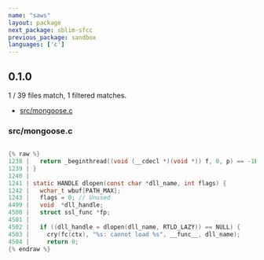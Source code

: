 ```yaml
---
name: "saws"
layout: package
next_package: sblim-sfcc
previous_package: sandbox
languages: ['c']
---
```

## 0.1.0
1 / 39 files match, 1 filtered matches.

 - [src/mongoose.c](#srcmongoosec)

### src/mongoose.c

```c

{% raw %}
1238 |   return _beginthread((void (__cdecl *)(void *)) f, 0, p) == -1L ? -1 : 0;
1239 | }
1240 | 
1241 | static HANDLE dlopen(const char *dll_name, int flags) {
1242 |   wchar_t wbuf[PATH_MAX];
1243 |   flags = 0; // Unused
4499 |   void  *dll_handle;
4500 |   struct ssl_func *fp;
4501 | 
4502 |   if ((dll_handle = dlopen(dll_name, RTLD_LAZY)) == NULL) {
4503 |     cry(fc(ctx), "%s: cannot load %s", __func__, dll_name);
4504 |     return 0;
{% endraw %}

```